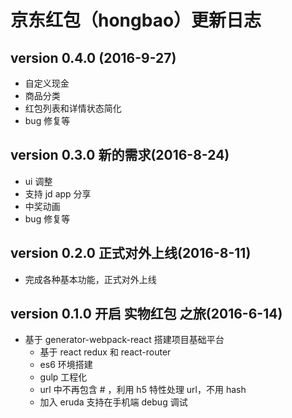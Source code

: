 # 京东红包（hongbao）更新日志

## version 0.4.0 (2016-9-27)

* 自定义现金
* 商品分类
* 红包列表和详情状态简化
* bug 修复等

## version 0.3.0  新的需求(2016-8-24)

* ui 调整
* 支持 jd app 分享
* 中奖动画
* bug 修复等

## version 0.2.0  正式对外上线(2016-8-11)
* 完成各种基本功能，正式对外上线

## version 0.1.0  开启 实物红包 之旅(2016-6-14)

* 基于 generator-webpack-react 搭建项目基础平台
  * 基于 react redux 和 react-router
  * es6 环境搭建
  * gulp 工程化
  * url 中不再包含 # ，利用 h5 特性处理 url，不用 hash
  * 加入 eruda 支持在手机端 debug 调试

